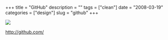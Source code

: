 +++
title = "GitHub"
description = ""
tags = ["clean"]
date = "2008-03-19"
categories = ["design"]
slug = "github"
+++


 

  <div id="screens-thumbs" class="clearfix">
    <div class="txt-center" id="design-submission"><a href="http://github.com/"><img id='bluga-thumbnail-817' class='bluga-thumbnail large' src='//konigi.com/media/bluga/
wt47f27902120dc_0.jpg'/></a></div>  
  </div>   
<p><a href="http://github.com/">http://github.com/</a></p>




